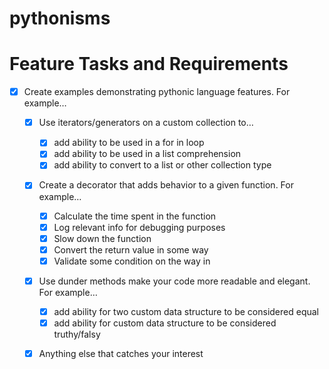 # pythonisms

# Feature Tasks and Requirements
- [x] Create examples demonstrating pythonic language features. For example…
    - [x] Use iterators/generators on a custom collection to…
        - [x] add ability to be used in a for in loop
        - [x] add ability to be used in a list comprehension
        - [x] add ability to convert to a list or other collection type
    - [x] Create a decorator that adds behavior to a given function. For example…
        - [x] Calculate the time spent in the function
        - [x] Log relevant info for debugging purposes
        - [x] Slow down the function
        - [x] Convert the return value in some way
        - [x] Validate some condition on the way in
    - [x] Use dunder methods make your code more readable and elegant. For example…
        - [x] add ability for two custom data structure to be considered equal
        - [x] add ability for custom data structure to be considered truthy/falsy
    - [x] Anything else that catches your interest

    